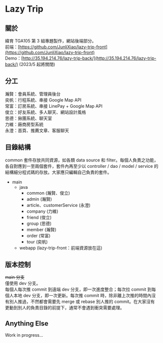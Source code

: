 # Lazy Trip

## 關於

緯育 TGA105 第 3 組專題製作，網站後端部分。  
前端：[https://github.com/JunliXiao/lazy-trip-front](https://github.com/JunliXiao/lazy-trip-front)  
Demo：[http://35.194.214.76/lazy-trip-back/](http://35.194.214.76/lazy-trip-back/) (2023/5 起將關閉)

## 分工

瀚賢：會員系統、管理員後台  
奕帆：行程系統、串接 Google Map API  
常富：訂房系統、串接 LinePay + Google Map API  
俊立：好友系統、多人聊天、網站設計風格  
思德：揪團系統、聊天室  
力維：廠商房型系統  
永澄：首頁、推薦文章、客服聊天

## 目錄結構

common 套件存放共同資源，如各類 data source 和 filter。每個人負責之功能，各自對應到一至兩個套件，套件內再至少以 controller /
dao / model / service 的結構細分程式碼的存放。大家應只編輯自己負責的套件。

- main
    - java
        - common (瀚賢、俊立)
        - admin (瀚賢)
        - article、customerService (永澄)
        - company (力維)
        - friend (俊立)
        - group (思德)
        - member (瀚賢)
        - order (常富)
        - tour (奕帆)
    - webapp (lazy-trip-front：前端資源放在這)

## 版本控制

~~main 分支~~  
僅使用 dev 分支。  
每個人每次推 commit 到遠端 dev 分支，即一次進度整合；每次拉 commit 到每個人本地 dev 分支，即一次更新。每次推 commit
時，除非離上次推的時間內沒有別人推過，不然都會需要先 merge 或 rebase 別人推的 commit。在大家沒有更動到別人的負責目錄的前提下，通常不會遇到衝突需要處理。

## Anything Else

Work in progress...